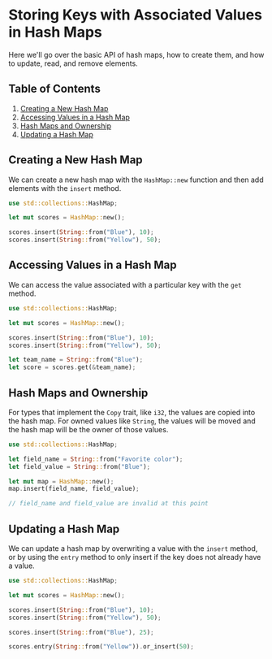 # Storing Keys with Associated Values in Hash Maps

Here we'll go over the basic API of hash maps, how to create them, and how to update, read, and remove elements.

## Table of Contents

1. [Creating a New Hash Map](#creating-a-new-hash-map)
2. [Accessing Values in a Hash Map](#accessing-values-in-a-hash-map)
3. [Hash Maps and Ownership](#hash-maps-and-ownership)
4. [Updating a Hash Map](#updating-a-hash-map)

## Creating a New Hash Map

We can create a new hash map with the ``HashMap::new`` function and then add elements with the ``insert`` method.

```rust
use std::collections::HashMap;

let mut scores = HashMap::new();

scores.insert(String::from("Blue"), 10);
scores.insert(String::from("Yellow"), 50);
```

## Accessing Values in a Hash Map

We can access the value associated with a particular key with the ``get`` method.

```rust
use std::collections::HashMap;

let mut scores = HashMap::new();

scores.insert(String::from("Blue"), 10);
scores.insert(String::from("Yellow"), 50);

let team_name = String::from("Blue");
let score = scores.get(&team_name);
```

## Hash Maps and Ownership

For types that implement the ``Copy`` trait, like ``i32``, the values are copied into the hash map. For owned values like ``String``, the values will be moved and the hash map will be the owner of those values.

```rust
use std::collections::HashMap;

let field_name = String::from("Favorite color");
let field_value = String::from("Blue");

let mut map = HashMap::new();
map.insert(field_name, field_value);

// field_name and field_value are invalid at this point
```

## Updating a Hash Map

We can update a hash map by overwriting a value with the ``insert`` method, or by using the ``entry`` method to only insert if the key does not already have a value.

```rust
use std::collections::HashMap;

let mut scores = HashMap::new();

scores.insert(String::from("Blue"), 10);
scores.insert(String::from("Yellow"), 50);

scores.insert(String::from("Blue"), 25);

scores.entry(String::from("Yellow")).or_insert(50);
```
